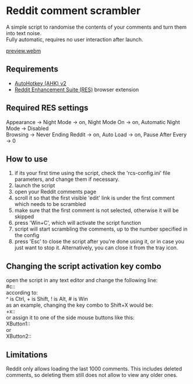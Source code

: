 # Reddit comment scrambler
A simple script to randomise the contents of your comments and turn them into text noise.  
Fully automatic, requires no user interaction after launch.

[preview.webm](https://github.com/WhiteSp1rit/reddit-comment-scrambler/assets/7308007/7ec5c20a-fbc9-45d8-b586-aec547139be2)

## Requirements
* [AutoHotkey (AHK) v2](https://www.autohotkey.com/)  
* [Reddit Enhancement Suite (RES)](https://redditenhancementsuite.com/) browser extension

## Required RES settings
Appearance -> Night Mode -> on, Night Mode On -> on, Automatic Night Mode -> Disabled  
Browsing -> Never Ending Reddit -> on, Auto Load -> on, Pause After Every -> 0 

## How to use
1) if its your first time using the script, check the 'rcs-config.ini' file parameters, and change them if necessary.
2) launch the script
3) open your Reddit comments page
4) scroll it so that the first visible 'edit' link is under the first comment which needs to be scrambled
5) make sure that the first comment is not selected, otherwise it will be skipped
7) press 'Win+C', which will activate the script function
8) script will start scrambling the comments, up to the number specified in the config
9) press 'Esc' to close the script after you're done using it, or in case you just want to stop it. Alternatively, you can close it from the tray icon.

## Changing the script activation key combo 
open the script in any text editor and change the following line:  
#c::  
according to:  
^ is Ctrl, + is Shift, ! is Alt, # is Win  
as an example, changing the key combo to Shift+X would be:  
+x::  
or assign it to one of the side mouse buttons like this:  
XButton1::    
or  
XButton2::

## Limitations

Reddit only allows loading the last 1000 comments.
This includes deleted comments, so deleting them still does not allow to view any older ones.

